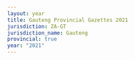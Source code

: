 ```yaml
---
layout: year
title: Gauteng Provincial Gazettes 2021
jurisdiction: ZA-GT
jurisdiction_name: Gauteng
provincial: true
year: "2021"
---
```

